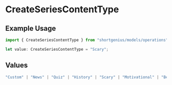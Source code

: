 # CreateSeriesContentType

## Example Usage

```typescript
import { CreateSeriesContentType } from "shortgenius/models/operations";

let value: CreateSeriesContentType = "Scary";
```

## Values

```typescript
"Custom" | "News" | "Quiz" | "History" | "Scary" | "Motivational" | "Bedtime" | "FunFacts" | "LifeTips" | "ELI5" | "Philosophy" | "Ad"
```